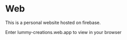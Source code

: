# Web
This is a personal website hosted on firebase.

Enter lummy-creations.web.app to view in your browser

